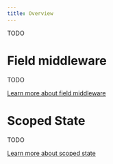 ```yaml
---
title: Overview
---
```


TODO

# Field middleware

TODO

[Learn more about field middleware](/docs/hotchocolate/execution-engine/field-middleware)

# Scoped State

TODO

[Learn more about scoped state](/docs/hotchocolate/execution-engine/scoped-state)
